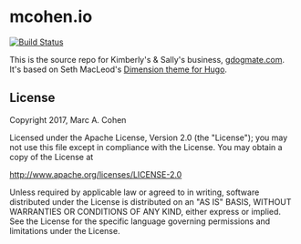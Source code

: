 # mcohen.io

[![Build Status](https://travis-ci.org/marcacohen/gdogmate.com.svg?branch=master)](https://travis-ci.org/marcacohen/gdogmate.com)

This is the source repo for Kimberly's & Sally's business,
[gdogmate.com](https://www.gdogmate.com).
It's based on Seth MacLeod's [Dimension theme for Hugo](https://github.com/sethmacleod/dimension).

## License

Copyright 2017, Marc A. Cohen

Licensed under the Apache License, Version 2.0 (the "License"); you may not use this file except in compliance with the License. You may obtain a copy of the License at

http://www.apache.org/licenses/LICENSE-2.0

Unless required by applicable law or agreed to in writing, software distributed under the License is distributed on an "AS IS" BASIS, WITHOUT WARRANTIES OR CONDITIONS OF ANY KIND, either express or implied. See the License for the specific language governing permissions and limitations under the License.
